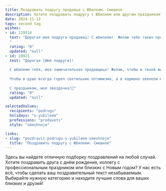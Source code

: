 ```yaml
---
title: Поздравить подругу продавца с Юбилеем. Смешное
description: Хотите поздравить подругу с Юбилеем или другим праздником? Наш ИИ создаст незабываемое поздравление, а вы обязательно выделитесь среди других.  
date: 2024-11-12
tags: second tag
wishes:
- id: 119514
  text: "Дорогая моя подруга-продавец! С юбилеем!  Желаю тебе таких продаж, чтобы счета в банке взлетели до небес, а клиенты стояли в очереди,  слёзно умоляя продать им хоть что-нибудь, даже если это будет твой фирменный рецепт  огурцов!  Пусть твой  торговый талант  приносит тебе не только прибыль, но и море позитива, а  кассовый аппарат  звенит  от счастья так же часто, как твой звонкий смех!  Будь всегда на высоте,  как  ценник на самый желанный товар!
  "
  rating: "0"
  updated: "null"
- id: 28921
  text: "Дорогая [Имя подруги]!
  
  С юбилеем тебя, моя замечательная продавщица! Желаю, чтобы в твоей жизни всегда были только «топовые» скидки на счастье, акции удачи и распродажи здоровья! Пусть каждая новая витрина радует глаз, а покупатели приносят только положительные эмоции!
  
  Чтобы в душе всегда горел светильник оптимизма, а в кармане звенели монетки счастья! И помни: лучший товар — это ты сама! Пускай твоя жизнь будет такой же яркой и интересной, как витрина в торговом центре в преддверии распродаж!
  
  С праздником, моя звездочка!💖"
  rating: "0"
  updated: "null"

selectedValues:
  recipients: "podrugu"
  holidays: "s-yubileem"
  professions: "prodavets"
  style: "smeshnoje"

links:
- slug: "pozdravit-podrugu-s-yubileem-smeshnoje"
  title: "Поздравить подругу с Юбилеем. Смешное"
---
```


Здесь вы найдете отличную подборку поздравлений на любой случай.
Хотите поздравить друга с днём рождения, коллегу с профессиональным праздником или близких с Новым годом? У нас есть всё, чтобы сделать ваш поздравительный текст незабываемым. Выбирайте нужную категорию и находите лучшие слова для ваших близких и друзей!
